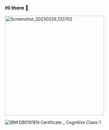 ### Hi there 👋
<img width="325" alt="Screenshot_20230226_133702" src="https://user-images.githubusercontent.com/104620107/221412536-2614e1e6-7614-4ce6-bb9a-fa057d6fe851.png">

![IBM DB0101EN Certificate _ Cognitive Class-1](https://user-images.githubusercontent.com/104620107/221412767-06042dd9-2a98-49d7-b0c1-5029e1ba51eb.jpg)

<!--
**Shashank-singh2002/Shashank-singh2002** is a ✨ _special_ ✨ repository because its `README.md` (this file) appears on your GitHub profile.

Here are some ideas to get you started:

- 🔭 I’m currently working on an application that tells ONE REP MAX of a person.
- 🌱 I’m currently learning JDBC.
- 👯 I’m looking to collaborate on JAVA BACKEND.
- 🤔 I’m looking for help with ...
- 💬 Ask me about JAVA related problems.
- 📫 How to reach me: https://www.linkedin.com/in/shashank-singh-4675a9202/
- 😄 Pronouns: ...
- ⚡ Fun fact: 
-->

